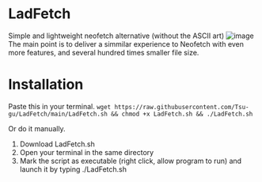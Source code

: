 # LadFetch
Simple and lightweight neofetch alternative (without the ASCII art) 
![image](https://user-images.githubusercontent.com/108401269/198069661-795e4b85-aac5-4b3f-943d-37b849d2a339.png)
The main point is to deliver a simmilar experience to Neofetch with even more features, and several hundred times smaller file size.

# Installation
Paste this in your terminal.
`wget https://raw.githubusercontent.com/Tsu-gu/LadFetch/main/LadFetch.sh && chmod +x LadFetch.sh && ./LadFetch.sh`

Or do it manually.
1. Download LadFetch.sh
2. Open your terminal in the same directory
3. Mark the script as executable (right click, allow program to run) and launch it by typing ./LadFetch.sh
